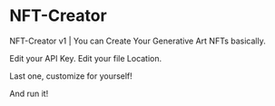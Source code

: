 # NFT-Creator

NFT-Creator v1 | You can Create Your Generative Art NFTs basically.

Edit your API Key.
Edit your file Location.

Last one, customize for yourself!

And run it!
